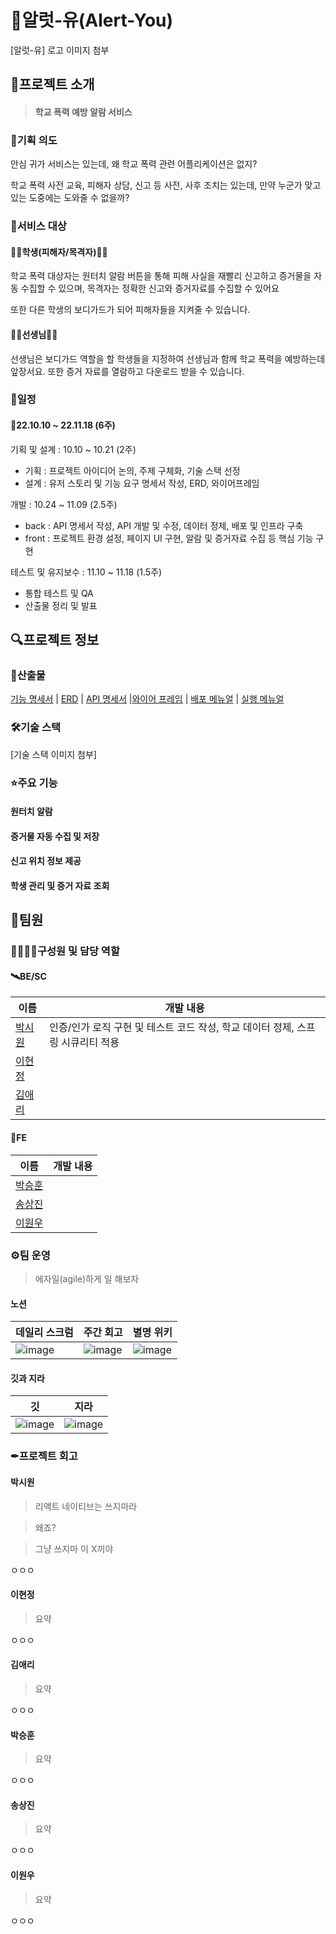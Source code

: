 # 🚨알럿-유(Alert-You)

[알럿-유] 로고 이미지 첨부

## 🚀프로젝트 소개

>  #### 학교 폭력 예방 알람 서비스


### 🤔기획 의도

안심 귀가 서비스는 있는데, 왜 학교 폭력 관련 어플리케이션은 없지?

학교 폭력 사전 교육, 피해자 상담, 신고 등 사전, 사후 조치는 있는데, 만약 누군가 맞고 있는 도중에는 도와줄 수 없을까?


### 🎯서비스 대상

#### 👩‍🎓학생(피해자/목격자)👨‍🎓

학교 폭력 대상자는 원터치 알람 버튼을 통해 피해 사실을 재빨리 신고하고 증거물을 자동 수집할 수 있으며, 목격자는 정확한 신고와 증거자료를 수집할 수 있어요

또한 다른 학생의 보디가드가 되어 피해자들을 지켜줄 수 있습니다.

#### 👨‍🏫선생님👩‍🏫

선생님은 보디가드 역할을 할 학생들을 지정하여 선생님과 함께 학교 폭력을 예방하는데 앞장서요. 또한 증거 자료를 열람하고 다운로드 받을 수 있습니다.

### 📅일정

#### 📌22.10.10 ~ 22.11.18 (6주)
기획 및 설계 : 10.10 ~ 10.21 (2주)
- 기획 : 프로젝트 아이디어 논의, 주제 구체화, 기술 스택 선정
- 설계 : 유저 스토리 및 기능 요구 명세서 작성, ERD, 와이어프레임

개발 : 10.24 ~ 11.09 (2.5주)
- back : API 명세서 작성, API 개발 및 수정, 데이터 정제, 배포 및 인프라 구축
- front : 프로젝트 환경 설정, 페이지 UI 구현, 알람 및 증거자료 수집 등 핵심 기능 구현

테스트 및 유지보수 : 11.10 ~ 11.18 (1.5주)
- 통합 테스트 및 QA
- 산출물 정리 및 발표

## 🔍프로젝트 정보

### 🌼산출물

[기능 명세서]() | [ERD]() | [API 명세서]() |[와이어 프레임]() | [배포 메뉴얼]() | [실행 메뉴얼]() 

### 🛠기술 스택

[기술 스택 이미지 첨부]

### ⭐주요 기능

#### 원터치 알람



#### 증거물 자동 수집 및 저장



#### 신고 위치 정보 제공



#### 학생 관리 및 증거 자료 조회



## 🤝팀원

### 🙋‍♂️🙋‍♀️구성원 및 담당 역할

#### 🛰BE/SC

| 이름       | 개발 내용                                           |
| ---------- |-------------------------------------------------|
| [박시원]() | 인증/인가 로직 구현 및 테스트 코드 작성, 학교 데이터 정제, 스프링 시큐리티 적용 |
| [이현정]() |                                                 |
| [김애리]() |                                                 |

#### 🌈FE

| 이름       | 개발 내용 |
| ---------- | --------- |
| [박승훈]() |           |
| [송상진]() |           |
| [이원우]() |           |

### ⚙팀 운영
> 에자일(agile)하게 일 해보자

#### 노션
| 데일리 스크럼 | 주간 회고 | 별명 위키                                                                                                           |
|----|-------|-----------------------------------------------------------------------------------------------------------------|
| ![image](https://user-images.githubusercontent.com/93081720/200457143-d1cdc6c2-795b-4304-b320-06bbf4345692.png) | ![image](https://user-images.githubusercontent.com/93081720/200458224-026dea4b-6cc7-4289-bb74-27fdaabe30e0.png) | ![image](https://user-images.githubusercontent.com/93081720/200458331-ceeb76e0-870b-4baa-97f7-54d7edbd1331.png) |

#### 깃과 지라
| 깃                                                                                                                |지라|
|------------------------------------------------------------------------------------------------------------------|---|
| ![image](https://user-images.githubusercontent.com/93081720/200459048-158fd784-0932-4857-a2ba-1813e42c243c.png)  | ![image](https://user-images.githubusercontent.com/93081720/200458554-b5216148-e447-4f7c-8466-a1d14c516dd2.png) |


### ✒프로젝트 회고

#### 박시원

> 리액트 네이티브는 쓰지마라 

>왜죠? 

> 그냥 쓰지마 이 X끼야

ㅇㅇㅇ

#### 이현정

> 요약

ㅇㅇㅇ

#### 김애리

> 요약

ㅇㅇㅇ

#### 박승훈

> 요약

ㅇㅇㅇ

#### 송상진

> 요약

ㅇㅇㅇ

#### 이원우

> 요약

ㅇㅇㅇ
